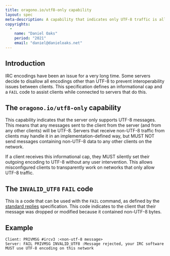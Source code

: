 ```yaml
---
title: oragono.io/utf8-only capability
layout: spec
meta-description: A capability that indicates only UTF-8 traffic is allowed.
copyrights:
  -
    name: "Daniel Oaks"
    period: "2021"
    email: "daniel@danieloaks.net"
---
```

## Introduction
IRC encodings have been an issue for a very long time. Some servers decide to disallow all encodings other than UTF-8 to prevent interoperability issues between clients. This specification defines an informational cap and a `FAIL` code to assist clients while connected to servers that do this.

## The `oragono.io/utf8-only` capability
This capability indicates that the server only supports UTF-8 messages. This means that any messages sent to the client from the server (and from any other clients) will be UTF-8. Servers that receive non-UTF-8 traffic from clients may handle it in an implementation-defined way, but MUST NOT send messages containing non-UTF-8 data to any other clients on the network.

If a client receives this informational cap, they MUST silently set their outgoing encoding to UTF-8 without any user intervention. This allows misconfigured clients to transparently work on networks that only allow UTF-8 traffic.

## The `INVALID_UTF8` `FAIL` code
This is a code that can be used with the `FAIL` command, as defined by the [standard replies](https://ircv3.net/specs/extensions/standard-replies) specification. This code indicates to the client that their message was dropped or modified because it contained non-UTF-8 bytes.

## Example

```
Client: PRIVMSG #ircv3 :<non-utf-8 message>
Server: FAIL PRIVMSG INVALID_UTF8 :Message rejected, your IRC software MUST use UTF-8 encoding on this network
```
